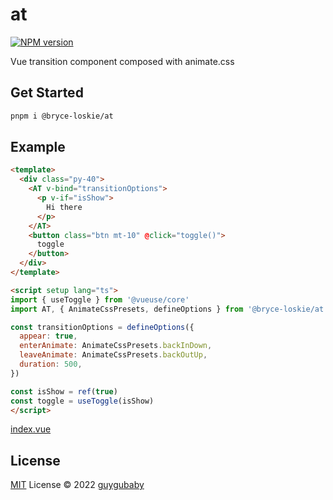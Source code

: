 # at

[![NPM version](https://img.shields.io/npm/v/@bryce-loskie/at?color=a1b858&label=)](https://www.npmjs.com/package/@bryce-loskie/at)

Vue transition component composed with animate.css

## Get Started

```bash
pnpm i @bryce-loskie/at
```

## Example

```html
<template>
  <div class="py-40">
    <AT v-bind="transitionOptions">
      <p v-if="isShow">
        Hi there
      </p>
    </AT>
    <button class="btn mt-10" @click="toggle()">
      toggle
    </button>
  </div>
</template>

<script setup lang="ts">
import { useToggle } from '@vueuse/core'
import AT, { AnimateCssPresets, defineOptions } from '@bryce-loskie/at'

const transitionOptions = defineOptions({
  appear: true,
  enterAnimate: AnimateCssPresets.backInDown,
  leaveAnimate: AnimateCssPresets.backOutUp,
  duration: 500,
})

const isShow = ref(true)
const toggle = useToggle(isShow)
</script>
```

[index.vue](https://github.com/guygubaby/at/blob/main/playground/src/pages/index.vue)

## License

[MIT](./LICENSE) License © 2022 [guygubaby](https://github.com/guygubaby)
